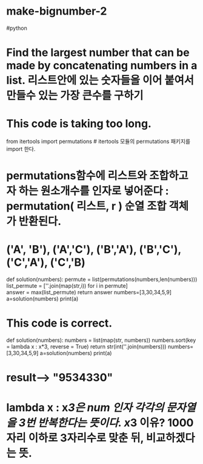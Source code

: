 # make-bignumber-2
#python
# Find the largest number that can be made by concatenating numbers in a list. 리스트안에 있는 숫자들을 이어 붙여서 만들수 있는 가장 큰수를 구하기
# This code is taking too long.
from itertools import permutations # itertools 모듈의 permutations 패키지를 import 한다.
# permutations함수에 리스트와 조합하고자 하는 원소개수를 인자로 넣어준다 : permutation( 리스트, r ) 순열 조합 객체가 반환된다. 
# ('A', 'B'), ('A','C'), ('B','A'), ('B','C'), ('C','A'), ('C','B) 

def solution(numbers):
    permute = list(permutations(numbers,len(numbers)))
    list_permute = [''.join(map(str,i)) for i in permute]   
    answer = max(list_permute)
    return answer
numbers=[3,30,34,5,9]
a=solution(numbers)
print(a)

# This code is correct.
def solution(numbers): 
    numbers = list(map(str, numbers))
    numbers.sort(key = lambda x : x*3, reverse = True)
    return str(int(''.join(numbers)))
numbers=[3,30,34,5,9]
a=solution(numbers)
print(a)
# result--> "9534330"
 # lambda x : x*3은 num 인자 각각의 문자열을 3번 반복한다는 뜻이다. x*3 이유? 1000자리 이하로 3자리수로 맞춘 뒤, 비교하겠다는 뜻.
